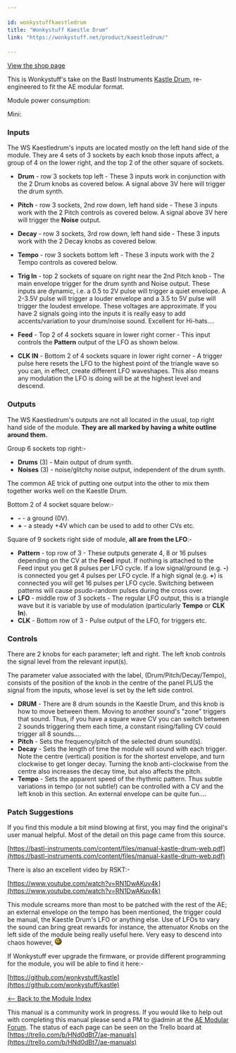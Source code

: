 ```yaml
---

id: wonkystuffkaestledrum
title: "Wonkystuff Kaestle Drum"
link: "https://wonkystuff.net/product/kaestledrum/"

---
```



[View the shop page](https://wonkystuff.net/product/kaestledrum/)

This is Wonkystuff's take on the Bastl Instruments [Kastle Drum](https://bastl-instruments.com/instruments/kastle-drum/), re-engineered to fit the AE modular format.

Module power consumption:

Mini:

### Inputs

The WS Kaestledrum's inputs are located mostly on the left hand side of the module. They are 4 sets of 3 sockets by each knob those inputs affect, a group of 4 on the lower right, and the top 2 of the other square of sockets.

*   **Drum** - row 3 sockets top left - These 3 inputs work in conjunction with the 2 Drum knobs as covered below. A signal above 3V here will trigger the drum synth.
*   **Pitch** - row 3 sockets, 2nd row down, left hand side - These 3 inputs work with the 2 Pitch controls as covered below. A signal above 3V here will trigger the **Noise** output.
*   **Decay** - row 3 sockets, 3rd row down, left hand side - These 3 inputs work with the 2 Decay knobs as covered below.
*   **Tempo** - row 3 sockets bottom left - These 3 inputs work with the 2 Tempo controls as covered below.
    
*   **Trig In** - top 2 sockets of square on right near the 2nd Pitch knob - The main envelope trigger for the drum synth and Noise output. These inputs are dynamic, i.e. a 0.5 to 2V pulse will trigger a quiet envelope. A 2-3.5V pulse will trigger a louder envelope and a 3.5 to 5V pulse will trigger the loudest envelope. These voltages are approximate. If you have 2 signals going into the inputs it is really easy to add accents/variation to your drum/noise sound. Excellent for Hi-hats....
    
*   **Feed** - Top 2 of 4 sockets square in lower right corner - This input controls the **Pattern** output of the LFO as shown below.
*   **CLK IN** - Bottom 2 of 4 sockets square in lower right corner - A trigger pulse here resets the LFO to the highest point of the triangle wave so you can, in effect, create different LFO waveshapes. This also means any modulation the LFO is doing will be at the highest level and descend.

### Outputs

The WS Kaestledrum's outputs are not all located in the usual, top right hand side of the module. **They are all marked by having a white outline around them.**

Group 6 sockets top right:-

*   **Drums** (3) - Main output of drum synth.
*   **Noises** (3) - noise/glitchy noise output, independent of the drum synth.

The common AE trick of putting one output into the other to mix them together works well on the Kaestle Drum.

Bottom 2 of 4 socket square below:-

*   **\-** - a ground (0V).
*   **+** - a steady +4V which can be used to add to other CVs etc.

Square of 9 sockets right side of module, **all are from the LFO**:-

*   **Pattern** - top row of 3 - These outputs generate 4, 8 or 16 pulses depending on the CV at the **Feed** input. If nothing is attached to the Feed input you get 8 pulses per LFO cycle. If a low signal/ground (e.g. **\-**) is connected you get 4 pulses per LFO cycle. If a high signal (e.g. **+**) is connected you will get 16 pulses per LFO cycle. Switching between patterns will cause psudo-random pulses during the cross over.
*   **LFO** - middle row of 3 sockets - The regular LFO output, this is a triangle wave but it is variable by use of modulation (particularly **Tempo** or **CLK In**).
*   **CLK** - Bottom row of 3 - Pulse output of the LFO, for triggers etc.

### Controls

There are 2 knobs for each parameter; left and right. The left knob controls the signal level from the relevant input(s).

The parameter value associated with the label, (Drum/Pitch/Decay/Tempo), consists of the position of the knob in the centre of the panel PLUS the signal from the inputs, whose level is set by the left side control.

*   **DRUM** - There are 8 drum sounds in the Kaestle Drum, and this knob is how to move between them. Moving to another sound's "zone" triggers that sound. Thus, if you have a square wave CV you can switch between 2 sounds triggering them each time, a constant rising/falling CV could trigger all 8 sounds....
*   **Pitch** - Sets the frequency/pitch of the selected drum sound(s).
*   **Decay** - Sets the length of time the module will sound with each trigger. Note the centre (vertical) position is for the shortest envelope, and turn clockwise to get longer decay. Turning the knob anti-clockwise from the centre also increases the decay time, but also affects the pitch.
*   **Tempo** - Sets the apparent speed of the rhythmic pattern. Thus subtle variations in tempo (or not subtle!) can be controlled with a CV and the left knob in this section. An external envelope can be quite fun....

### Patch Suggestions

If you find this module a bit mind blowing at first, you may find the original's user manual helpful. Most of the detail on this page came from this source.

[https://bastl-instruments.com/content/files/manual-kastle-drum-web.pdf](https://bastl-instruments.com/content/files/manual-kastle-drum-web.pdf)

There is also an excellent video by RSKT:-

[https://www.youtube.com/watch?v=RN1DwAKuv4k](https://www.youtube.com/watch?v=RN1DwAKuv4k)

This module screams more than most to be patched with the rest of the AE; an external envelope on the tempo has been mentioned, the trigger could be manual, the Kaestle Drum's LFO or anything else. Use of LFOs to vary the sound can bring great rewards for instance, the attenuator Knobs on the left side of the module being really useful here. Very easy to descend into chaos however, ![](/images/happy.gif)

If Wonkystuff ever upgrade the firmware, or provide different programming for the module, you will be able to find it here:-

[https://github.com/wonkystuff/kastle](https://github.com/wonkystuff/kastle)

[<-- Back to the Module Index](https://wiki.aemodular.com/pmwiki.php/AeManual/Modules)

This manual is a community work in progress. If you would like to help out with completing this manual please send a PM to @admin at the [AE Modular Forum](http://forum.aemodular.com). The status of each page can be seen on the Trello board at [https://trello.com/b/HNd0dBt7/ae-manuals](https://trello.com/b/HNd0dBt7/ae-manuals)